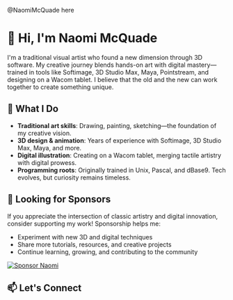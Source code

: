 @NaomiMcQuade here
# 👋 Hi, I'm Naomi McQuade

I'm a traditional visual artist who found a new dimension through 3D software. My creative journey blends hands-on art with digital mastery—trained in tools like Softimage, 3D Studio Max, Maya, Pointstream, and designing on a Wacom tablet. I believe that the old and the new can work together to create something unique.

## 🎨 What I Do
- **Traditional art skills**: Drawing, painting, sketching—the foundation of my creative vision.
- **3D design & animation**: Years of experience with Softimage, 3D Studio Max, Maya, and more.
- **Digital illustration**: Creating on a Wacom tablet, merging tactile artistry with digital prowess.
- **Programming roots**: Originally trained in Unix, Pascal, and dBase9. Tech evolves, but curiosity remains timeless.

## 🌟 Looking for Sponsors

If you appreciate the intersection of classic artistry and digital innovation, consider supporting my work! Sponsorship helps me:
- Experiment with new 3D and digital techniques
- Share more tutorials, resources, and creative projects
- Continue learning, growing, and contributing to the community

[![Sponsor Naomi](https://img.shields.io/badge/Sponsor-❤️-ff69b4?style=flat-square)](https://github.com/sponsors/NaomiMcQuade)

## 📫 Let's Connect
